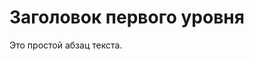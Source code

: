 <!DOCTYPE html>
<html>
<head>  <title>Простая страница</title>
  <meta charset="utf-8">
</head>
<body>
  <h1>Заголовок первого уровня</h1>
  <p>Это простой абзац текста.</p>
</body>
</html>
